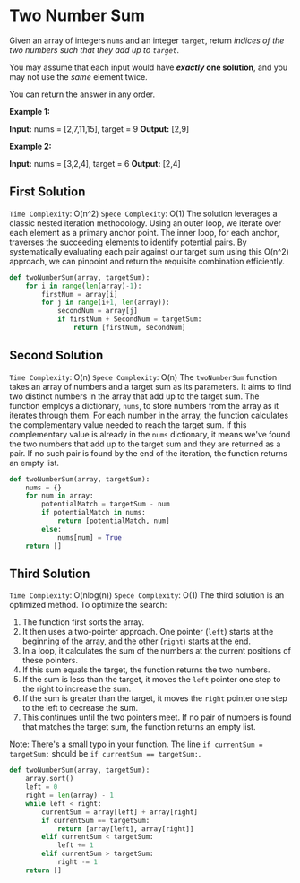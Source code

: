 # Two Number Sum

Given an array of integers `nums` and an integer `target`, return _indices of the two numbers such that they add up to `target`_.

You may assume that each input would have **_exactly_ one solution**, and you may not use the _same_ element twice.

You can return the answer in any order.

**Example 1:**

**Input:** nums = [2,7,11,15], target = 9
**Output:** [2,9]

**Example 2:**

**Input:** nums = [3,2,4], target = 6
**Output:** [2,4]

## First Solution 
`Time Complexity`:   O(n^2)
`Spece Complexity`: O(1)
The solution leverages a classic nested iteration methodology. Using an outer loop, we iterate over each element as a primary anchor point. The inner loop, for each anchor, traverses the succeeding elements to identify potential pairs. By systematically evaluating each pair against our target sum using this O(n^2) approach, we can pinpoint and return the requisite combination efficiently. 
```Python
def twoNumberSum(array, targetSum):
	for i in range(len(array)-1):
		firstNum = array[i]
		for j in range(i+1, len(array)):
			secondNum = array[j]
			if firstNum + SecondNum = targetSum:
				return [firstNum, secondNum]
```



## Second Solution
`Time Complexity`: O(n)
`Spece Complexity`: O(n)
The `twoNumberSum` function takes an array of numbers and a target sum as its parameters. It aims to find two distinct numbers in the array that add up to the target sum. The function employs a dictionary, `nums`, to store numbers from the array as it iterates through them. For each number in the array, the function calculates the complementary value needed to reach the target sum. If this complementary value is already in the `nums` dictionary, it means we've found the two numbers that add up to the target sum and they are returned as a pair. If no such pair is found by the end of the iteration, the function returns an empty list.

```Python
def twoNumberSum(array, targetSum):
	nums = {}
	for num in array:
		potentialMatch = targetSum - num
		if potentialMatch in nums:
			return [potentialMatch, num]
		else:
			nums[num] = True
	return []
```



## Third Solution
`Time Complexity`: O(nlog(n))
`Spece Complexity`: O(1)
The third solution is an optimized method. To optimize the search:

1. The function first sorts the array.
2. It then uses a two-pointer approach. One pointer (`left`) starts at the beginning of the array, and the other (`right`) starts at the end.
3. In a loop, it calculates the sum of the numbers at the current positions of these pointers.
4. If this sum equals the target, the function returns the two numbers.
5. If the sum is less than the target, it moves the `left` pointer one step to the right to increase the sum.
6. If the sum is greater than the target, it moves the `right` pointer one step to the left to decrease the sum.
7. This continues until the two pointers meet. If no pair of numbers is found that matches the target sum, the function returns an empty list.

Note: There's a small typo in your function. The line `if currentSum = targetSum:` should be `if currentSum == targetSum:`.
```Python
def twoNumberSum(array, targetSum):
	array.sort()
	left = 0
	right = len(array) - 1
	while left < right:
		currentSum = array[left] + array[right]
		if currentSum == targetSum:
			return [array[left], array[right]]
		elif currentSum < targetSum:
			left += 1
		elif currentSum > targetSum:
			right -= 1
	return []
```